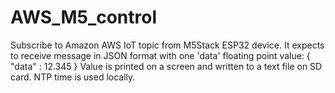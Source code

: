 # AWS_M5_control
Subscribe to Amazon AWS IoT topic from M5Stack ESP32 device.
It expects to receive message in JSON format with one 'data' floating point value:
  {
    "data" : 12.345
  }
Value is printed on a screen and written to a text file on SD card.
NTP time is used locally.
